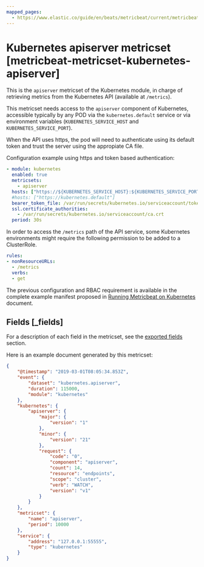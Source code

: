 ```yaml
---
mapped_pages:
  - https://www.elastic.co/guide/en/beats/metricbeat/current/metricbeat-metricset-kubernetes-apiserver.html
---
```


<!-- This file is generated! See scripts/docs_collector.py -->

# Kubernetes apiserver metricset [metricbeat-metricset-kubernetes-apiserver]

This is the `apiserver` metricset of the Kubernetes module, in charge of retrieving metrics from the Kubernetes API (available at `/metrics`).

This metricset needs access to the `apiserver` component of Kubernetes, accessible typically by any POD via the `kubernetes.default` service or via environment variables (`KUBERNETES_SERVICE_HOST` and `KUBERNETES_SERVICE_PORT`).

When the API uses https, the pod will need to authenticate using its default token and trust the server using the appropiate CA file.

Configuration example using https and token based authentication:

```yaml
- module: kubernetes
  enabled: true
  metricsets:
    - apiserver
  hosts: ["https://${KUBERNETES_SERVICE_HOST}:${KUBERNETES_SERVICE_PORT}"]
  #hosts: ["https://kubernetes.default"]
  bearer_token_file: /var/run/secrets/kubernetes.io/serviceaccount/token
  ssl.certificate_authorities:
    - /var/run/secrets/kubernetes.io/serviceaccount/ca.crt
  period: 30s
```

In order to access the `/metrics` path of the API service, some Kubernetes environments might require the following permission to be added to a ClusterRole.

```yaml
rules:
- nonResourceURLs:
  - /metrics
  verbs:
  - get
```

The previous configuration and RBAC requirement is available in the complete example manifest proposed in [Running Metricbeat on Kubernetes](/reference/metricbeat/running-on-kubernetes.md) document.

## Fields [_fields]

For a description of each field in the metricset, see the [exported fields](/reference/metricbeat/exported-fields-kubernetes.md) section.

Here is an example document generated by this metricset:

```json
{
    "@timestamp": "2019-03-01T08:05:34.853Z",
    "event": {
        "dataset": "kubernetes.apiserver",
        "duration": 115000,
        "module": "kubernetes"
    },
    "kubernetes": {
        "apiserver": {
            "major": {
                "version": "1"
            },
            "minor": {
                "version": "21"
            },
            "request": {
                "code": "0",
                "component": "apiserver",
                "count": 14,
                "resource": "endpoints",
                "scope": "cluster",
                "verb": "WATCH",
                "version": "v1"
            }
        }
    },
    "metricset": {
        "name": "apiserver",
        "period": 10000
    },
    "service": {
        "address": "127.0.0.1:55555",
        "type": "kubernetes"
    }
}
```
